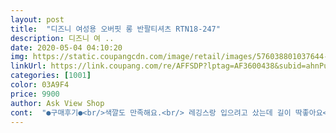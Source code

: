 ```yaml
---
layout: post 
title:  "디즈니 여성용 오버핏 롱 반팔티셔츠 RTN18-247" 
description: 디즈니 여 ..
date: 2020-05-04 04:10:20 
img: https://static.coupangcdn.com/image/retail/images/576038801037644-a52f903a-5807-4c1e-a7b6-9a95fefda57b.jpg 
linkUrl: https://link.coupang.com/re/AFFSDP?lptag=AF3600438&subid=ahnPublicAsk&pageKey=285988767&itemId=906924720&vendorItemId=5271444845&traceid=V0-113-cfafcb9544fe82a4 
categories: [1001] 
color: 03A9F4 
price: 9900 
author: Ask View Shop 
cont:  "●구매후기●<br/>색깔도 만족해요.<br/> 레깅스랑 입으려고 샀는데 길이 딱좋아요<br/>아주 길지는 않고 옆으로 박시합니다~<br/>예뻐염<br/>이쁘고 편해요~ 받자마자 하자 없길래 손빨래코스 중성세제로 빨았더니 크기 그대로에요~<br/>좋아요.<br/> 빨아서 입었는데 길이 폭 변화없고 좋아요.<br/><br/>" 
---
```

